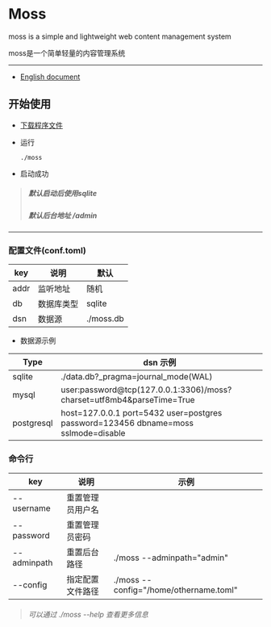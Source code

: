 # Moss
moss is a simple and lightweight web content management system

moss是一个简单轻量的内容管理系统

------

+ [English document](https://github.com/deep-project/moss/blob/main/doc/README_EN.md)

## 开始使用
+ [下载程序文件](https://github.com/deep-project/moss/releases)
+ 运行

      ./moss

+ 启动成功
> ##### 默认启动后使用sqlite<br>
> ##### 默认后台地址 /admin

------

### 配置文件(conf.toml)

| key    | 说明     | 默认          |
|--------|--------|-------------|
| addr   | 监听地址   | 随机          |
| db     | 数据库类型  | sqlite      |
| dsn    | 数据源    | ./moss.db   |

+ 数据源示例

| Type       | dsn 示例                                                                             |
|------------|------------------------------------------------------------------------------------|
| sqlite     | ./data.db?_pragma=journal_mode(WAL)                                                |
| mysql      | user:password@tcp(127.0.0.1:3306)/moss?charset=utf8mb4&parseTime=True              |
| postgresql | host=127.0.0.1 port=5432 user=postgres password=123456 dbname=moss sslmode=disable |



### 命令行
| key         | 说明       | 示例                                     |
|-------------|----------|----------------------------------------|
| --username  | 重置管理员用户名 |                                        |
| --password  | 重置管理员密码  |                                        |
| --adminpath | 重置后台路径   | ./moss --adminpath="admin"             |
| --config    | 指定配置文件路径 | ./moss --config="/home/othername.toml" |

> ###### 可以通过 ./moss --help 查看更多信息